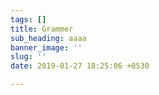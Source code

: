 ```yaml
---
tags: []
title: Grammer
sub_heading: aaaa
banner_image: ''
slug: ''
date: 2019-01-27 18:25:06 +0530

---
```

